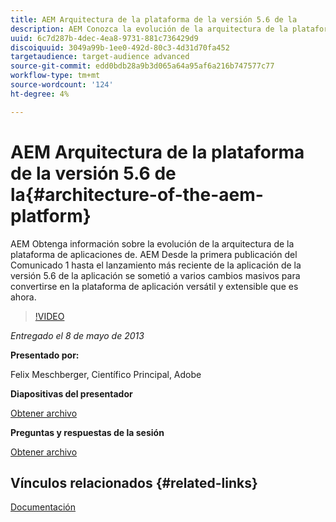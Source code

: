 ```yaml
---
title: AEM Arquitectura de la plataforma de la versión 5.6 de la
description: AEM Conozca la evolución de la arquitectura de la plataforma de aplicaciones de la. AEM Desde la primera publicación del Comunicado 1, hasta el lanzamiento más reciente de la aplicación de la versión 5.6 de la versión, la aplicación sufrió varios cambios para convertirse en la plataforma de aplicación versátil y extensible que es hoy en día.
uuid: 6c7d287b-4dec-4ea8-9731-881c736429d9
discoiquuid: 3049a99b-1ee0-492d-80c3-4d31d70fa452
targetaudience: target-audience advanced
source-git-commit: edd0bdb28a9b3d065a64a95af6a216b747577c77
workflow-type: tm+mt
source-wordcount: '124'
ht-degree: 4%

---
```


# AEM Arquitectura de la plataforma de la versión 5.6 de la{#architecture-of-the-aem-platform}

AEM Obtenga información sobre la evolución de la arquitectura de la plataforma de aplicaciones de. AEM Desde la primera publicación del Comunicado 1 hasta el lanzamiento más reciente de la aplicación de la versión 5.6 de la aplicación se sometió a varios cambios masivos para convertirse en la plataforma de aplicación versátil y extensible que es ahora.

>[!VIDEO](https://video.tv.adobe.com/v/19575/?quality=9)

*Entregado el 8 de mayo de 2013*

**Presentado por:**

Felix Meschberger, Científico Principal, Adobe

**Diapositivas del presentador**

[Obtener archivo](assets/20130508-aem56-architecture.pdf)

**Preguntas y respuestas de la sesión**

[Obtener archivo](assets/questionsanswers-aem56-architecture.pdf)

## Vínculos relacionados {#related-links}

[Documentación](https://docs.adobe.com/docs/en/cq/5-6-1/exploring/introduction.html?wcmmode=disabled)

<!--
[Get back to the Overview](https://helpx.adobe.com/experience-manager/kt/eseminars/gems/aem-index.html)
-->
